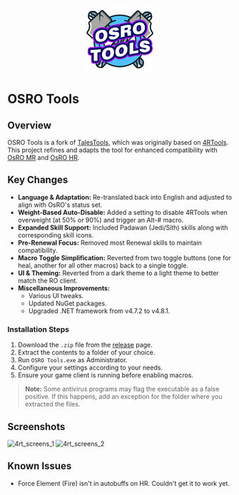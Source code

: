 <p align="center">
  <img src="assets/image/logos/applogo.png" alt="App Logo" width="150">
</p>

# OSRO Tools

## Overview
OSRO Tools is a fork of [TalesTools](https://github.com/biancaazuma/TalesTools), which was originally based on [4RTools](https://github.com/4RTools/4RTools). This project refines and adapts the tool for enhanced compatibility with [OsRO MR](https://osro.mr/) and [OsRO HR](https://osro.gg/).

## Key Changes
- **Language & Adaptation:** Re-translated back into English and adjusted to align with OsRO's status set.
- **Weight-Based Auto-Disable:** Added a setting to disable 4RTools when overweight (at 50% or 90%) and trigger an Alt-# macro.
- **Expanded Skill Support:** Included Padawan (Jedi/Sith) skills along with corresponding skill icons.
- **Pre-Renewal Focus:** Removed most Renewal skills to maintain compatibility.
- **Macro Toggle Simplification:** Reverted from two toggle buttons (one for heal, another for all other macros) back to a single toggle.
- **UI & Theming:** Reverted from a dark theme to a light theme to better match the RO client.
- **Miscellaneous Improvements:**
  - Various UI tweaks.
  - Updated NuGet packages.
  - Upgraded .NET framework from v4.7.2 to v4.8.1.

### Installation Steps
1. Download the `.zip` file from the [release](https://github.com/torrq/4RTools-OSRO/tags) page.
2. Extract the contents to a folder of your choice.
3. Run `OSRO Tools.exe` as Administrator.
4. Configure your settings according to your needs.
5. Ensure your game client is running before enabling macros.

> **Note:** Some antivirus programs may flag the executable as a false positive. If this happens, add an exception for the folder where you extracted the files.

## Screenshots

![4rt_screens_1](https://github.com/user-attachments/assets/2cabbec4-1072-4dbf-b4bb-8681663394ee)
![4rt_screens_2](https://github.com/user-attachments/assets/4c7493a5-8ca7-441f-88e7-c1bf3b73e9f1)

## Known Issues
- Force Element (Fire) isn't in autobuffs on HR. Couldn't get it to work yet.
